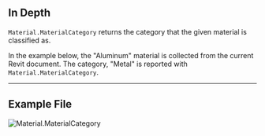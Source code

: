 ## In Depth
`Material.MaterialCategory` returns the category that the given material is classified as.

In the example below, the "Aluminum" material is collected from the current Revit document. The category, "Metal" is reported with `Material.MaterialCategory`.
___
## Example File

![Material.MaterialCategory](./Revit.Elements.Material.MaterialCategory_img.jpg)